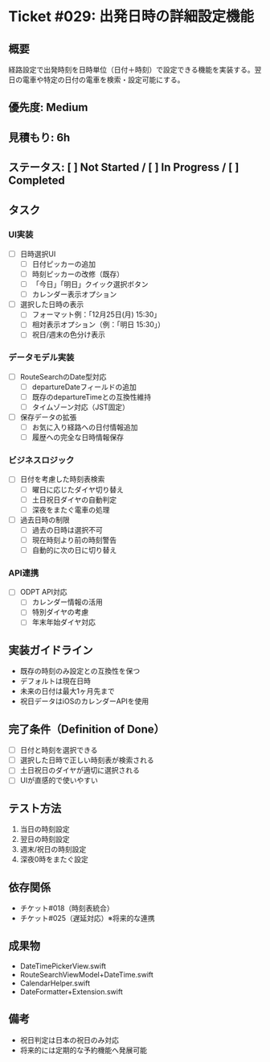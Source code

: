 # Ticket #029: 出発日時の詳細設定機能

## 概要
経路設定で出発時刻を日時単位（日付＋時刻）で設定できる機能を実装する。翌日の電車や特定の日付の電車を検索・設定可能にする。

## 優先度: Medium
## 見積もり: 6h
## ステータス: [ ] Not Started / [ ] In Progress / [ ] Completed

## タスク
### UI実装
- [ ] 日時選択UI
  - [ ] 日付ピッカーの追加
  - [ ] 時刻ピッカーの改修（既存）
  - [ ] 「今日」「明日」クイック選択ボタン
  - [ ] カレンダー表示オプション
- [ ] 選択した日時の表示
  - [ ] フォーマット例：「12月25日(月) 15:30」
  - [ ] 相対表示オプション（例：「明日 15:30」）
  - [ ] 祝日/週末の色分け表示

### データモデル実装
- [ ] RouteSearchのDate型対応
  - [ ] departureDateフィールドの追加
  - [ ] 既存のdepartureTimeとの互換性維持
  - [ ] タイムゾーン対応（JST固定）
- [ ] 保存データの拡張
  - [ ] お気に入り経路への日付情報追加
  - [ ] 履歴への完全な日時情報保存

### ビジネスロジック
- [ ] 日付を考慮した時刻表検索
  - [ ] 曜日に応じたダイヤ切り替え
  - [ ] 土日祝日ダイヤの自動判定
  - [ ] 深夜をまたぐ電車の処理
- [ ] 過去日時の制限
  - [ ] 過去の日時は選択不可
  - [ ] 現在時刻より前の時刻警告
  - [ ] 自動的に次の日に切り替え

### API連携
- [ ] ODPT API対応
  - [ ] カレンダー情報の活用
  - [ ] 特別ダイヤの考慮
  - [ ] 年末年始ダイヤ対応

## 実装ガイドライン
- 既存の時刻のみ設定との互換性を保つ
- デフォルトは現在日時
- 未来の日付は最大1ヶ月先まで
- 祝日データはiOSのカレンダーAPIを使用

## 完了条件（Definition of Done）
- [ ] 日付と時刻を選択できる
- [ ] 選択した日時で正しい時刻表が検索される
- [ ] 土日祝日のダイヤが適切に選択される
- [ ] UIが直感的で使いやすい

## テスト方法
1. 当日の時刻設定
2. 翌日の時刻設定
3. 週末/祝日の時刻設定
4. 深夜0時をまたぐ設定

## 依存関係
- チケット#018（時刻表統合）
- チケット#025（遅延対応）※将来的な連携

## 成果物
- DateTimePickerView.swift
- RouteSearchViewModel+DateTime.swift
- CalendarHelper.swift
- DateFormatter+Extension.swift

## 備考
- 祝日判定は日本の祝日のみ対応
- 将来的には定期的な予約機能へ発展可能
